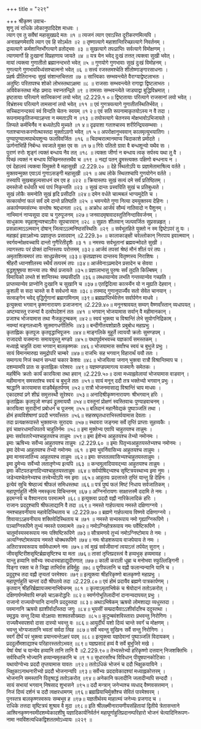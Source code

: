 +++
title = "२२९"

+++
श्रीकृष्ण उवाच-  
शृणु त्वं राधिके लोकानुपादिदेश माधवः ।  
त्याग एव तु सर्वेषां महासुखप्रदे मतः ॥१ ॥
त्यजनं त्याग एवाऽस्ति दूरीकरणमित्यपि ।  
अनाग्रहणमेवापि त्याग एव हि सोऽर्थतः ॥२ ॥
तृष्णात्यागे महाशान्तिरिच्छात्यागे निवर्तनम् ।  
द्रव्यत्यागे कर्मशान्तिर्भोगत्यागे व्रतोद्भवः ॥३ ॥
सुखत्यागे तपःप्राप्तिः सर्वत्यागे विमोक्षणम् ।  
त्यागमार्गो हि दुःखानां विप्रहाणाय जायते ॥४ ॥
यत्र येन भवेद् दुःखं तत्तत् त्यक्त्वा सुखी भवेत् ।  
मायां त्यक्त्वा गुणातीतो ब्रह्मानन्दभरो भवेत् ॥५ ॥
गुणयोगे गुणभावाः सुखं दुःखं विमोहनम् ।  
गुणत्यागे गुणभावविध्वंसश्चात्मनो भवेत् ॥६ ॥
सत्त्वं रजस्तमश्चेति शीतोष्णाङ्गारसाधनाः ।  
प्रहर्षः प्रीतिरानन्दः सुखं संशान्तचित्तता ॥७ ॥
सात्त्विकाः सम्भवन्त्येते वैराग्याद्वेष्टलाभतः ।  
अतुष्टिः परितापश्च शोको लोभस्तथाऽक्षमा ॥८ ॥
राजसाः सम्भवन्त्येते रागाद्वा द्विष्टलाभतः ।  
अविवेकस्तथा मोहः प्रमादः स्वप्नतन्द्रिते ॥९ ॥
तामसाः सम्भवन्त्येते जाड्याद्वा बुद्धिविभ्रमात् ।  
इष्टतायाः परित्यागे सात्त्विकानां लयो भवेत् ॥2.229.१ ०॥
द्विष्टतायाः परित्यागे राजसानां लयो भवेत् ।  
विभ्रंशस्य परित्यागे तामसानां लयो भवेत् ॥११ ॥
एवं गुणत्रयत्यागे गुणातीतस्थितिर्भवेत् ।  
सच्चिदानन्दरूपं स्वं विन्दति चेतनः स्वयम् ॥१ २॥
एवं सति रूपनामाकृतयोऽस्य न वै तदा ।  
रूपनामाकृतिजन्याऽहन्ता न ममताऽपि न ॥१३ ॥
तयोस्त्यागे चेतनस्य मोक्षभावोऽभिजायते ।  
लिप्यते कर्मभिर्नैव न बध्यतेऽपि मुच्यते ॥१ ४॥
दृढपाशा गताश्चास्य शरीरेन्द्रियसम्भवाः ।  
गताश्चान्तःकरणोत्थास्तदा मुक्तोऽग्रगो भवेत् ॥१ ५॥
अपरोक्षानुभववान् कालमृत्युभयातिगः ।  
पुण्यापुण्यात्मपाथेयशून्यः फलविवर्जितः ॥१६ ॥
चिदम्बरात्मानमाप्य चिदाकाशे प्रमोदते ।  
ऊर्णनाभिर्हि निर्बन्धः स्वजाले मुक्त एव सः ॥१ ७॥
गिरेः पतितो ग्रावा वै बन्धशून्यो यथैव सः ।  
पुराणं रुरोः शृङ्गं त्यक्तं बन्धाय नैव तत् ॥१८ ॥
त्यक्ता जीर्णा न बन्धाय त्वक् सर्पस्य यथा तु वै ।  
पिच्छं त्यक्तं न बन्धाय पिच्छिनस्तत्तथैव च ॥१९ ॥
नद्यां पतन् द्रुमस्त्यक्तः पक्षिणो बन्धनाय न ।  
एवं देहालयं त्यक्त्वा विमुक्तो वै महासुखी ॥2.229.२० ॥
देहे स्थितोऽपि यः प्रज्ञामेतामाश्रित्य वर्तते ।  
मुक्तवन्मुक्त एवाऽयं गुणाऽसङ्गी महासुखी ॥२१ ॥
अथ लोके स्थितश्चापि गुणयोगेन वर्तते ।  
तस्यापि सुखबाहुल्यसाधनं दम एव ह ॥२२ ॥
क्रियास्तपः सुखं सत्यं दमे सर्वं प्रतिष्ठितम् ।  
दमस्तेजो वर्धयति भयं पापं निकृन्तति ॥२३ ॥
सुखं दान्तः प्रस्वपिति सुखं च प्रतिबुध्यते ।  
सुखं लोकैः समन्वेति सुखं हृदि प्रसीदति ॥२४॥
दमेन वर्धते चात्मबलं भाग्यमुदेति च ।  
सत्कार्याणां फलं सर्वं दमे दान्ते प्रतिष्ठति ॥२५ ॥
भवन्त्येते गुणा नित्या दमयुक्तस्य देहिनः ।  
अकार्पण्यमसंरम्भः सन्तोषः श्रद्दधानता ॥२६ ॥
अक्रोध आर्जवं सौम्यं नातिवादो न पैशुनम् ।  
नाभिमानं नाप्यसूया दया च गुरुपूजनम् ॥२७॥
जनवादमृषावादस्तुतिनिन्दाविवर्जनम् ।  
साधुकामः स्पृहाशून्यश्चाऽवैरः सूपचारवान् ॥२८ ॥
सुव्रतः शीलवान् जल्पवर्जितः सुप्रसन्नहृत् ।  
प्रसन्नात्माऽऽत्मवान् दोषान् जित्वाऽऽत्मनिष्ठसंस्थितिः ॥२९ ॥
सर्वभूतहिते युक्तो न स्म द्विष्टेऽपरं तु यः ।  
महाह्रदं इवाऽक्षोभ्यः प्रज्ञातृप्तः प्रसादवान् ॥2.229.३० ॥
कालाकाङ्क्षी चरेल्लोकान् निरपाय इवात्मवान् ।  
स्वर्गवन्मोक्षवच्चापि दान्तो गुणैरितीदृशैः ॥३ १ ॥
नमस्यः सर्वभूतानां ब्रह्मवन्मोदते सुखी ।  
त्यागस्तपः परं प्रोक्तं दान्तिस्तपः परोत्तमम् ॥३२॥
आर्जवं तपसां श्रेष्ठं मौनं शीलं परं तपः ।  
अमृताशित्वमपरं तपः साधुप्रसेवनम् ॥३३॥
कृतप्रज्ञस्य दान्तस्य वितृष्णस्य निराशिषः ।  
श्रीहरौ ध्यानशीलस्य स्थैर्यं तत्परमं तपः ॥३४॥
आर्जवेनाऽप्रमादेन प्रसादेन च सेवया ।  
वृद्धशुश्रूषया शान्त्या तपः श्रेष्ठं प्रजायते ॥३५॥
प्रज्ञालाभात्तु पुरुषः सर्वं तुदति किल्बिषम् ।  
विमायिको लभते शं शान्तिस्थः सम्प्रसीदति ॥३६॥
लब्धव्यान्येव लभति गन्तव्यान्येव गच्छति ।  
प्राप्तव्यान्येव प्राप्नोनि दुःखानि च सुखानि च ॥३७॥
एतद्विदित्वा कार्त्स्येन यो न मुह्यति देहवान् ।  
कुशली स सदा चास्ते स वै सर्वधनो मतः ॥३८॥
तस्माद् गुणानुपार्ज्यैव सतो सेवेत चानयान् ।  
सत्सङ्गेन भवेद् वृद्धिर्गुणानां ब्रह्मगामिनाम् ॥३९॥
ब्रह्मप्राप्तिर्भवेत्तेन सर्वार्पणेन माधवे ।  
इत्युक्त्वा भगवान् कृष्णनारायणः प्रजाजनान् ॥2.229.४०॥
मनूनश्रावयत् सम्यग् वैष्णवाँस्तान् व्यधापयत् ।  
अष्टम्यास्तु रजन्यां वै दत्वोपदेशनं ततः ॥४१ ॥
भगवान् भोजयामास सर्वान् वै महीमानकान् ।  
प्रजाश्च भोजयामास तथा नैजकुटुम्बकम् ॥४२॥
स्वयं भुक्त्वा च विश्रान्तिं लेभे सुयोगनिद्रिकाम् ।  
नवम्यां मङ्गलध्वानैः सूतमागधगीतिभिः ॥४३॥
बन्दीगीतयशोव्रातैः प्रबुबोध महाप्रभुः ।  
कृताह्निकः कृतपूजः कृतवृद्धाभिपूजनः ॥४४॥
माङ्गलिके मुहूर्ते त्वाययौ क्रतोः सुमण्डपम् ।  
राजादयो यजमानाः समाययुस्तु मण्डपे ॥४५॥
यथापूर्वमभवच्च यज्ञकार्यं समस्तकम् ।  
मध्याह्ने चाहुतिं दत्वा भगवान् बालकृष्णकः ॥४६॥
भोजयामास सर्वांश्च स्वयं च बुभुजे प्रभुः ।  
सायं विमानमारुह्य समुद्रोपरि चाम्बरे ॥४७॥
राजभिः सह भगवान् विहारार्थं ययौ ततः ।  
समागत्य निजं स्थानं सन्ध्यां चकार केशवः ॥४८॥
भोजयित्वा जनान् भुक्त्वा रात्रौ विश्रान्तिमाप च ।  
दशम्यामपि प्रातः स कृताह्निकः परेश्वरः ॥४९॥
यज्ञमण्डपमागत्य यजमानैः समेतकः ।  
महर्षिभिः क्रतोः कार्यं कारयित्वा तथा हवान् ॥2.229.५०॥
दत्वा मध्याह्नवेलायां भोजयामास वाडवान् ।  
महीमानान् समस्तांश्च स्वयं च बुभुजे ततः ॥५१॥
सायं मनून् ददौ तत्र भक्तेभ्यो भगवान् प्रभुः ।  
श्राद्धानि कारयामास वाडवैर्बहुतर्पणम् ॥५२॥
रात्रौ भोजनमासाद्य विश्रान्तिं चाप माधवः ।  
एकादश्यां प्रगे शीघ्रं समुत्तस्थौ सुरेश्वरः ॥५३॥
अनादिश्रीकृष्णनारायणः श्रीभगवान् हरिः ।  
कृताह्निकः कृतपूजो मण्डपं द्रुतमाययौ ॥५४॥
वस्तूनां प्रोक्षणं स्वस्तिवाचः पुण्याहवाचनम् ।  
कारयित्वा सुरादीनां प्रबोधनं च पूजनम् ॥५५॥
बलिदानं महानैवेद्यकं पुष्पाञ्जलिं तथा ।  
होमं हव्यविशेषाणां प्रददौ भगवाँस्ततः ॥५६॥
सहस्रघृतधाराभिस्तर्पयामास देवताः ।  
तदा प्रत्यक्षरूपास्ते भुक्तवन्तः सुरादयः ॥५७॥
स्थावरा जङ्गमा सर्वे तृप्तिं प्राप्ताः सुहव्यकैः ।  
इयं चाक्षरधामाधिपतये चाहुतिर्नमः ॥५८॥
इमा मुक्तेभ्य एवापि चाहुतयश्च तान्नुमः ।  
इमाः सर्वावतारेभ्यश्चाहुतयश्च तान्नुमः ॥५९॥
इमा ईशेभ्य आहुतयश्च तेभ्यो नमोनमः ।  
इमाः ऋषिभ्यः सर्वेभ्य आहुतयश्च तान्नुमः ॥2.229.६० ॥
इमाः पितृभ्यआहुतयस्तेभ्यश्च नमोनमः ।  
इमा देवेभ्य आहुतयश्च तेभ्यो नमोनमः ॥६१ ॥
इमा भुवर्निवासिभ्य आहुतयश्च तान्नुमः ।  
इमा मानवजातिभ्य आहुतयश्च तान्नुमः ॥६२॥
इमाः सप्ततलवासिभ्यश्चाहुतयस्तान्नुमः ।  
इमा द्रुमेभ्यः सर्वेभ्यो लतातृणेभ्य इत्यपि ॥६३ ॥
कन्दमूलादियावद्भ्या आहुतयश्च तान्नुमः ।  
इमाः कीटपतङ्गादिभ्यश्चाहुतयस्तान्नुमः ॥६४॥
सर्वयोषिद्भ्यश्च सृष्टित्रयस्थाभ्य इमा नुमः ।  
जडेभ्यश्चेतनेभ्यश्च तत्त्वेभ्योऽपि नम इमाः ॥६५॥
आहुतयः प्रदत्तास्ते तृप्तिं यान्तु हि देहिनः ।  
इत्येवं स्रुचि श्रेष्ठाज्यं श्रीफलं समिधस्तथा ॥६६॥
पत्रं पुष्पं फलं मिष्टं निधाय सर्वजातिकम् ।  
महापूर्णाहुतिं नौमि नमस्कृत्य विचिन्तनम् ॥६७॥
अग्निर्नारायणः साक्षात्तस्मै ददामि ते नमः ।  
इदमग्नये च वैश्वानराय परमात्मने ॥६८॥
इत्युक्त्वा प्रददौ वह्नौ नारिकेलादिकं हरिः ।  
राजानः प्रददुश्चापि श्रीफलाद्यानि वै तदा ॥६९॥
नमस्ते गार्हपत्याय नमस्ते दक्षिणाग्नये ।  
नमश्चाहवनीयाय महावेदिस्थिताय च ॥2.229.७०॥
ब्रह्मणे गार्हपत्याय विष्णवे दक्षिणाग्नये ।  
शिवायाऽऽहवनीयाय शक्तिवेदिस्थिताय च ॥७१ ॥
नमस्ते सभ्यरूपाय नमो गृह्याग्निरूपिणे ।  
पञ्चाग्निरूपिणे तुभ्यं नमस्ते परमात्मने ॥७२॥
नमोऽग्निहोत्ररूपाय नमः पर्वेष्टिरूपिणे ।  
चातुर्मास्यस्वरूपाय नमः पश्विष्टिरूपिणे ॥७३॥
सौत्रामणये तुभ्यं नमोऽग्निष्टोमाय ते नमः ।  
अत्यग्निष्टोमरूपाय नमस्ते चोक्थरूपिणे ॥७४॥
नमः षोडशरूपाय वाजपेयाय ते नमः ।  
अतिरात्रस्वरूपाय सर्वमेधात्मने नमः ॥७५॥
त्वं मुखं सर्वजीवानां त्वयाऽत्तं तर्पयेत् सुरान् ।  
जीवसृष्टिरीशसृष्टिर्ब्रह्मसृष्टिश्च या मता ॥७६॥
तासां तृप्तिप्रदस्त्वं वै हव्यभुक् हव्यमावह ।  
यान्तु हव्यानि सर्वेभ्यः स्वधास्वाहाद्युदीरणात् ॥७७॥
काली कराली धूम्रा च मनोभवा स्फुल्लिङ्गिनी ।  
पिङ्गा रक्ता च ते जिह्वा ताभिर्ग्रस हविर्मुहुः ॥७८॥
पूगीफलानि च वह्नौ फलान्यन्यानि यानि च ।  
प्रदुदुश्च तदा वह्नौ तृप्यतां परमेश्वरः ॥७९॥
इत्युक्त्वा श्रीहरिकृष्णो बालकृष्णो महाप्रभुः ।  
महापूर्णाहुतिं चान्तां ददौ श्रीपतये तदा ॥2.229.८०॥
एवं होमं प्रदायैव ब्रह्मणे पात्रकार्पणम् ।  
कृतवान् श्रीहरिर्ब्रह्मायजमानाभिषेचनम् ॥८१ ॥
कृत्वाऽमृताभिषेकं च श्रेयोदानं ततोऽकरोत् ।  
दक्षिणार्पणमेवापि मण्डपे चाऽकरोद्धरिः ॥८२॥
स्वर्णगोभूतिलादीनां दानान्यदापयत् प्रभुः ।  
राजानो राज्ययोग्यानि दानानि प्रददुस्तदा ॥८३॥
अथाऽभिषेकम् ऋषयो लोमशाद्या व्यधुस्तदा ।  
पवमानानि ऋषयो ह्याशीर्वादाँस्तदा जगुः ॥८४॥
भूयसीं सम्प्रदायैवाऽऽशीर्वादाँश्च ददुस्तथा ।  
स्मृद्धयः सन्तु दिव्या वोऽक्षयाः शाश्वतसौख्यदाः ॥८५॥
कुटुम्बवंशविस्ताराः प्रभवन्तु निरोगिणः ।  
राज्यवैभवपशवो दासा दास्यो भवन्तु वः ॥८६॥
आयुर्दीर्घं यशो दिव्यं चान्ते स्वर्गं च मोक्षणम् ।  
भवन्तु भोग्यजातानि भवतां सर्वदा त्विह ॥८७॥
सर्वे भवन्तु सुखिनः सर्वे सन्तु निरोगिणः ।  
स्वर्गं दीर्घं परं भुक्त्वा प्रयान्त्वन्तेऽक्षरं पदम् ॥८८॥
इत्युक्त्वा यज्ञदेवानां पुष्पाञ्जलिं विदायकम् ।  
प्रददुर्लोमशाद्याश्च परिहारस्ततोऽभवत् ॥८९॥
यज्ञप्रसादं हव्यं वै सर्वे बुभुजिरे मखे ।  
येषां येषां च यान्येव हव्यानि तानि तानि वै ॥2.229.९०॥
तेभ्यस्तेभ्यो हरिकृष्णो दत्तवान् निजशक्तिभिः ।  
सर्वविधानि भोज्यानि हव्यान्यमृतकानि च ॥९ १॥
सुधारसाँश्च विविधान् पीयूषपानकोटिकाः ।  
यथायोग्येभ्यः प्रददौ तृप्तयामास यावतः ॥९२॥
ततोऽधिकं भोजनं च ददौ भिक्षुकयायिने ।  
भिक्षुकाऽनाथनारीभ्यो प्रददौ भोजनान्यपि ॥९३॥
सर्वेभ्यः प्रददावेकादश्यां मध्याह्नकोत्तरम् ।  
भोजनानि समस्तानि पितृश्राद्धं ततोऽकरोत् ॥९४॥
अनेकानि फलादीनि जलादीन्यपि सन्ददौ ।  
सायं सभायां भगवान् निषसाद शुभासने ॥९५॥
ददौ मन्त्रान् जनेभ्यश्च व्यधाद् वैष्णवसत्तमान् ।  
निजं दिव्यं दर्शनं च ददौ त्वक्षरधामगम् ॥९६॥
ब्रह्मप्रियाभिर्मुक्तैश्च सेवितं पारमेश्वरम् ।  
पुनस्तत्र बालकृष्णस्वरूपः सम्बभूव ह ॥९७॥
यज्ञतीर्थस्य माहात्म्यं जनेभ्यः प्रजगाद च ।  
राधिके तत्तदा सृष्टित्रयं शुश्राव वै मुदा ॥९८॥
इति श्रीलक्ष्मीनारायणीयसंहितायां द्वितीये त्रेतासन्ताने आश्विनकृष्णनवमीदशम्येकादशीषु यज्ञादिकार्यनिर्वर्तनं महापूर्णाहुतिप्रदानम्परिहारो भोजनं चेत्यादिनिरूपण-  
नामा नवविंशत्यधिकद्विशततमोऽध्यायः ॥२२९ ॥
    
